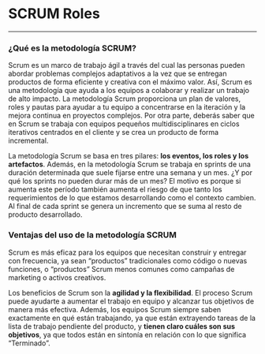 # SCRUM Roles

---

### ¿Qué es la metodología SCRUM?
Scrum es un marco de trabajo ágil a través del cual las personas pueden abordar problemas complejos adaptativos a la vez que se entregan productos de forma eficiente y creativa con el máximo valor. Así, Scrum es una metodología que ayuda a los equipos a colaborar y realizar un trabajo de alto impacto. La metodología Scrum proporciona un plan de valores, roles y pautas para ayudar a tu equipo a concentrarse en la iteración y la mejora continua en proyectos complejos. Por otra parte, deberás saber que en Scrum se trabaja con equipos pequeños multidisciplinares en ciclos iterativos centrados en el cliente y se crea un producto de forma incremental.

La metodología Scrum se basa en tres pilares: **los eventos, los roles y los artefactos**. Además, en la metodología Scrum se trabaja en sprints de una duración determinada que suele fijarse entre una semana y un mes. ¿Y por qué los sprints no pueden durar más de un mes? El motivo es porque si aumenta este período también aumenta el riesgo de que tanto los requerimientos de lo que estamos desarrollando como el contexto cambien. Al final de cada sprint se genera un incremento que se suma al resto de producto desarrollado.

### Ventajas del uso de la metodología SCRUM

Scrum es más eficaz para los equipos que necesitan construir y entregar con frecuencia, ya sean “productos” tradicionales como código o nuevas funciones, o “productos” Scrum menos comunes como campañas de marketing o activos creativos.

Los beneficios de Scrum son la **agilidad y la flexibilidad**. El proceso Scrum puede ayudarte a aumentar el trabajo en equipo y alcanzar tus objetivos de manera más efectiva. Además, los equipos Scrum siempre saben exactamente en qué están trabajando, ya que están extrayendo tareas de la lista de trabajo pendiente del producto, y **tienen claro cuáles son sus objetivos**, ya que todos están en sintonía en relación con lo que significa “Terminado”.
